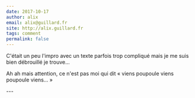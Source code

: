 ```yaml
---
date: 2017-10-17
author: alix
email: alix@guillard.fr
site: http://alix.guillard.fr
tags: comment
permalink: false
---
```


<p>C'était un peu l'impro avec un texte parfois trop compliqué mais je me suis bien débrouillé je trouve…</p>


<p>Ah ah mais attention, ce n'est pas moi qui dit « viens poupoule viens poupoule viens… »</p>
---
